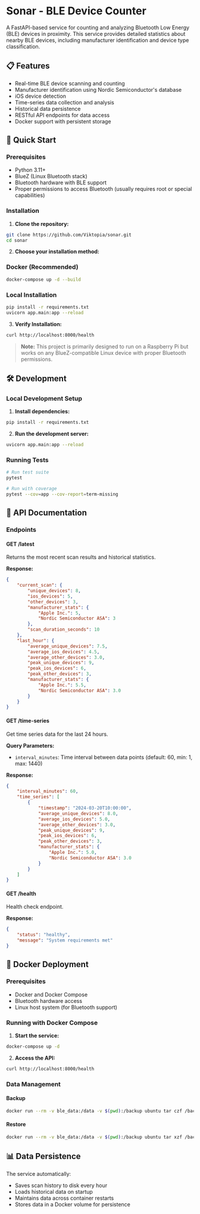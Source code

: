# Sonar - BLE Device Counter

A FastAPI-based service for counting and analyzing Bluetooth Low Energy (BLE) devices in proximity. This service provides detailed statistics about nearby BLE devices, including manufacturer identification and device type classification.

## 📋 Features

- Real-time BLE device scanning and counting
- Manufacturer identification using Nordic Semiconductor's database
- iOS device detection
- Time-series data collection and analysis
- Historical data persistence
- RESTful API endpoints for data access
- Docker support with persistent storage

## 🚀 Quick Start

### Prerequisites

- Python 3.11+
- BlueZ (Linux Bluetooth stack)
- Bluetooth hardware with BLE support
- Proper permissions to access Bluetooth (usually requires root or special capabilities)

### Installation

1. **Clone the repository:**

```bash
git clone https://github.com/Viktopia/sonar.git
cd sonar
```

2. **Choose your installation method:**

### Docker (Recommended)

```bash
docker-compose up -d --build
```

### Local Installation

```bash
pip install -r requirements.txt
uvicorn app.main:app --reload
```

3. **Verify Installation:**

```bash
curl http://localhost:8000/health
```

> **Note:** This project is primarily designed to run on a Raspberry Pi but works on any BlueZ-compatible Linux device with proper Bluetooth permissions.

## 🛠️ Development

### Local Development Setup

1. **Install dependencies:**

```bash
pip install -r requirements.txt
```

2. **Run the development server:**

```bash
uvicorn app.main:app --reload
```

### Running Tests

```bash
# Run test suite
pytest

# Run with coverage
pytest --cov=app --cov-report=term-missing
```

## 📡 API Documentation

### Endpoints

#### GET /latest

Returns the most recent scan results and historical statistics.

**Response:**

```json
{
    "current_scan": {
        "unique_devices": 8,
        "ios_devices": 5,
        "other_devices": 3,
        "manufacturer_stats": {
            "Apple Inc.": 5,
            "Nordic Semiconductor ASA": 3
        },
        "scan_duration_seconds": 10
    },
    "last_hour": {
        "average_unique_devices": 7.5,
        "average_ios_devices": 4.5,
        "average_other_devices": 3.0,
        "peak_unique_devices": 9,
        "peak_ios_devices": 6,
        "peak_other_devices": 3,
        "manufacturer_stats": {
            "Apple Inc.": 5.5,
            "Nordic Semiconductor ASA": 3.0
        }
    }
}
```

#### GET /time-series

Get time series data for the last 24 hours.

**Query Parameters:**

- `interval_minutes`: Time interval between data points (default: 60, min: 1, max: 1440)

**Response:**

```json
{
    "interval_minutes": 60,
    "time_series": [
        {
            "timestamp": "2024-03-20T10:00:00",
            "average_unique_devices": 8.0,
            "average_ios_devices": 5.0,
            "average_other_devices": 3.0,
            "peak_unique_devices": 9,
            "peak_ios_devices": 6,
            "peak_other_devices": 3,
            "manufacturer_stats": {
                "Apple Inc.": 5.0,
                "Nordic Semiconductor ASA": 3.0
            }
        }
    ]
}
```

#### GET /health

Health check endpoint.

**Response:**

```json
{
    "status": "healthy",
    "message": "System requirements met"
}
```

## 🐳 Docker Deployment

### Prerequisites

- Docker and Docker Compose
- Bluetooth hardware access
- Linux host system (for Bluetooth support)

### Running with Docker Compose

1. **Start the service:**

```bash
docker-compose up -d
```

2. **Access the API:**

```bash
curl http://localhost:8000/health
```

### Data Management

#### Backup

```bash
docker run --rm -v ble_data:/data -v $(pwd):/backup ubuntu tar czf /backup/ble_data_backup.tar.gz /data
```

#### Restore

```bash
docker run --rm -v ble_data:/data -v $(pwd):/backup ubuntu tar xzf /backup/ble_data_backup.tar.gz -C /
```

## 📊 Data Persistence

The service automatically:

- Saves scan history to disk every hour
- Loads historical data on startup
- Maintains data across container restarts
- Stores data in a Docker volume for persistence
